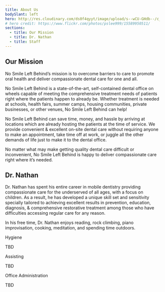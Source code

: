 ```yaml
---
title: About Us
bodySlant: left
hero: http://res.cloudinary.com/ds0f4qyyt/image/upload/s--wCU-GHdb--/c_scale,q_jpegmini,w_3490/v1493993515/kidsmountains_gzskjg.jpg
# hero credit: https://www.flickr.com/photos/pslee999/15589950511/
sections:
  - title: Our Mission
  - title: Dr. Nathan
  - title: Staff
---
```


<section id="our-mission" class="section about-section">
<h2 class="section-header">Our Mission</h2>
<p>No Smile Left Behind’s mission is to overcome barriers to care to promote oral health and deliver compassionate dental care for one and all.</p>

<p>No Smile Left Behind is a state-of-the-art, self-contained dental office on wheels capable of meeting the comprehensive treatment needs of patients right where the patients happen to already be. Whether treatment is needed at schools, health fairs, summer camps, housing communities, private businesses, or other venues, No Smile Left Behind can help!</p>

<p>No Smile Left Behind can save time, money, and hassle by arriving at locations which are already hosting the patients at the time of service. We provide convenient &amp; excellent on-site dental care without requiring anyone to make an appointment, take time off at work, or juggle all the other demands of life just to make it to the dental office.</p>

<p>No matter what may make getting quality dental care difficult or inconvenient, No Smile Left Behind is happy to deliver compassionate care right where it’s needed.</p>
</section>

<section id="dr.-nathan" class="section about-section">
<h2>Dr. Nathan</h2>
<p>Dr. Nathan has spent his entire career in mobile dentistry providing compassionate care for the underserved of all ages, with a focus on children. As a result, he has developed a unique skill set and sensitivity specially tailored to achieving excellent results in prevention, education, diagnosis, &amp; comprehensive restorative treatment among those who have difficulties accessing regular care for any reason.</p>

<p>In his free time, Dr. Nathan enjoys reading, rock climbing, piano improvisation, cooking, meditation, and spending time outdoors.</p>
</section>
<p>Hygiene</p>

<p>TBD</p>

<p>Assisting</p>

<p>TBD</p>

<p>Office Administration</p>

<p>TBD</p>
